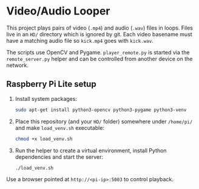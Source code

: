 # Video/Audio Looper

This project plays pairs of video (`.mp4`) and audio (`.wav`) files in
loops. Files live in an `HD/` directory which is ignored by git.  Each
video basename must have a matching audio file so `kick.mp4` goes with
`kick.wav`.

The scripts use OpenCV and Pygame.  `player_remote.py` is started via
the `remote_server.py` helper and can be controlled from another device
on the network.

## Raspberry Pi Lite setup

1. Install system packages:
   ```bash
   sudo apt-get install python3-opencv python3-pygame python3-venv
   ```
2. Place this repository (and your `HD/` folder) somewhere under
   `/home/pi/` and make `load_venv.sh` executable:
   ```bash
   chmod +x load_venv.sh
   ```
3. Run the helper to create a virtual environment, install Python
   dependencies and start the server:
   ```bash
   ./load_venv.sh
   ```

Use a browser pointed at `http://<pi-ip>:5003` to control playback.
